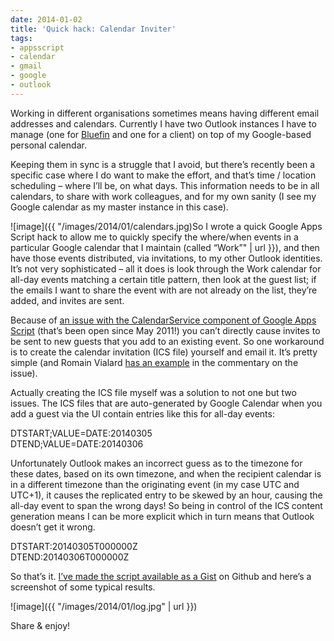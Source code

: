 ```yaml
---
date: 2014-01-02
title: 'Quick hack: Calendar Inviter'
tags:
- appsscript
- calendar
- gmail
- google
- outlook
---
```



Working in different organisations sometimes means having different email addresses and calendars. Currently I have two Outlook instances I have to manage (one for [Bluefin](http://www.bluefinsolutions.com) and one for a client) on top of my Google-based personal calendar.

Keeping them in sync is a struggle that I avoid, but there’s recently been a specific case where I do want to make the effort, and that’s time / location scheduling – where I’ll be, on what days. This information needs to be in all calendars, to share with work colleagues, and for my own sanity (I see my Google calendar as my master instance in this case).

![image]({{ "/images/2014/01/calendars.jpg)So I wrote a quick Google Apps Script hack to allow me to quickly specify the where/when events in a particular Google calendar that I maintain (called “Work”" | url }}), and then have those events distributed, via invitations, to my other Outlook identities. It’s not very sophisticated – all it does is look through the Work calendar for all-day events matching a certain title pattern, then look at the guest list; if the emails I want to share the event with are not already on the list, they’re added, and invites are sent.

Because of [an issue with the CalendarService component of Google Apps Script](https://code.google.com/p/google-apps-script-issues/issues/detail?id=574) (that’s been open since May 2011!) you can’t directly cause invites to be sent to new guests that you add to an existing event. So one workaround is to create the calendar invitation (ICS file) yourself and email it. It’s pretty simple (and Romain Vialard [has an example](https://code.google.com/p/google-apps-script-issues/issues/detail?id=574#c2) in the commentary on the issue).

Actually creating the ICS file myself was a solution to not one but two issues. The ICS files that are auto-generated by Google Calendar when you add a guest via the UI contain entries like this for all-day events:

DTSTART;VALUE=DATE:20140305  
 DTEND;VALUE=DATE:20140306

Unfortunately Outlook makes an incorrect guess as to the timezone for these dates, based on its own timezone, and when the recipient calendar is in a different timezone than the originating event (in my case UTC and UTC+1), it causes the replicated entry to be skewed by an hour, causing the all-day event to span the wrong days! So being in control of the ICS content generation means I can be more explicit which in turn means that Outlook doesn’t get it wrong.

DTSTART:20140305T000000Z  
 DTEND:20140306T000000Z

So that’s it. [I’ve made the script available as a Gist](https://gist.github.com/qmacro/8219400) on Github and here’s a screenshot of some typical results.

![image]({{ "/images/2014/01/log.jpg" | url }})

Share & enjoy!

 

 
